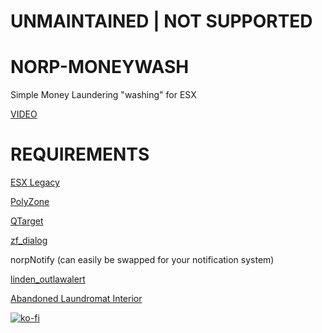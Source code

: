 # UNMAINTAINED | NOT SUPPORTED

# NORP-MONEYWASH
Simple Money Laundering "washing" for ESX

[VIDEO](https://www.youtube.com/watch?v=B6EjcSKgGRs)

# REQUIREMENTS
[ESX Legacy](https://github.com/overextended/es_extended)

[PolyZone](https://github.com/mkafrin/PolyZone)

[QTarget](https://github.com/overextended/qtarget)

[zf_dialog](https://github.com/zf-development/zf_dialog)

norpNotify (can easily be swapped for your notification system)

[linden_outlawalert](https://github.com/thelindat/linden_outlawalert)

[Abandoned Laundromat Interior](https://www.gta5-mods.com/maps/abandoned-laundromat-interior-singleplayer-fivem-gtadps)

[![ko-fi](https://ko-fi.com/img/githubbutton_sm.svg)](https://ko-fi.com/P5P57KRR9)
